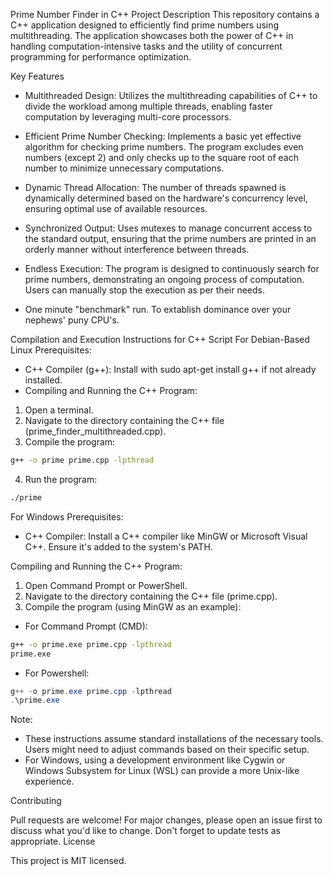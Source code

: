 Prime Number Finder in C++
Project Description
This repository contains a C++ application designed to efficiently find prime numbers using multithreading. The application showcases both the power of C++ in handling computation-intensive tasks and the utility of concurrent programming for performance optimization.

Key Features
- Multithreaded Design: Utilizes the multithreading capabilities of C++ to divide the workload among multiple threads, enabling faster computation by leveraging multi-core processors.

- Efficient Prime Number Checking: Implements a basic yet effective algorithm for checking prime numbers. The program excludes even numbers (except 2) and only checks up to the square root of each number to minimize unnecessary computations.

- Dynamic Thread Allocation: The number of threads spawned is dynamically determined based on the hardware's concurrency level, ensuring optimal use of available resources.

- Synchronized Output: Uses mutexes to manage concurrent access to the standard output, ensuring that the prime numbers are printed in an orderly manner without interference between threads.

- Endless Execution: The program is designed to continuously search for prime numbers, demonstrating an ongoing process of computation. Users can manually stop the execution as per their needs.

- One minute "benchmark" run. To extablish dominance over your nephews' puny CPU's. 


Compilation and Execution Instructions for C++ Script
For Debian-Based Linux
Prerequisites:

- C++ Compiler (g++): Install with sudo apt-get install g++ if not already installed.
- Compiling and Running the C++ Program:

1. Open a terminal.
2. Navigate to the directory containing the C++ file (prime_finder_multithreaded.cpp).
3. Compile the program:

```bash
g++ -o prime prime.cpp -lpthread
```

4. Run the program:

```bash
./prime
```

For Windows
Prerequisites:

- C++ Compiler: Install a C++ compiler like MinGW or Microsoft Visual C++. Ensure it's added to the system's PATH. 

Compiling and Running the C++ Program:

1. Open Command Prompt or PowerShell.
2. Navigate to the directory containing the C++ file (prime.cpp).
3. Compile the program (using MinGW as an example):

- For Command Prompt (CMD):

```cmd
g++ -o prime.exe prime.cpp -lpthread
prime.exe
```

- For Powershell:

```powershell
g++ -o prime.exe prime.cpp -lpthread
.\prime.exe
```

Note:

- These instructions assume standard installations of the necessary tools. Users might need to adjust commands based on their specific setup.
- For Windows, using a development environment like Cygwin or Windows Subsystem for Linux (WSL) can provide a more Unix-like experience.


Contributing

Pull requests are welcome! For major changes, please open an issue first to discuss what you'd like to change. Don't forget to update tests as appropriate.
License

This project is MIT licensed.
